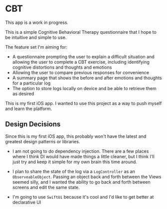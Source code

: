 # CBT

This app is a work in progress. 


This is a simple Cognitive Behavioral Therapy questionnaire that I hope to be intuitive and simple to use.  

The feature set I'm aiming for:
* A questionnaire prompting the user to explain a difficult situation and allowing the user to complete a CBT exercise, including identifying cognitive distortions and thoughts and emotions
* Allowing the user to compare previous responses for convenience
* A summary page that shows the before and after emotions and thoughts for a particular log
* The option to store logs locally on device and be able to retrieve them as desired 
 
 
This is my first iOS app. I wanted to use this project as a way to push myself and learn the platform.  

## Design Decisions

Since this is my first iOS app, this probably won't have the latest and greatest design patterns or libraries.  

* I am not going to do dependency injection.  There are a few places where I think DI would have made things a little cleaner, but I think I'll just try and keep it simple for my own brain this time around.

* I plan to share the state of the log via a `LogController` as an `ObserveableObject`.  Passing an object back and forth between the Views seemed silly, and I wanted the ability to go back and forth between screens and edit the same state.  
* I'm going to use `SwiftUi` because it's cool and I'd like to get better at declarative UI

